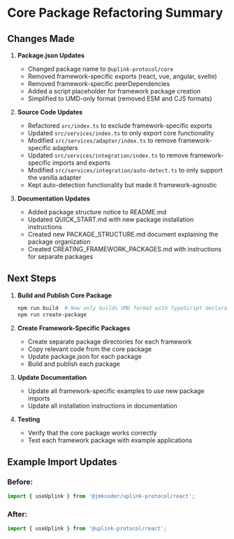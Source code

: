 # Core Package Refactoring Summary

## Changes Made

1. **Package.json Updates**
   - Changed package name to `@uplink-protocol/core`
   - Removed framework-specific exports (react, vue, angular, svelte)
   - Removed framework-specific peerDependencies
   - Added a script placeholder for framework package creation
   - Simplified to UMD-only format (removed ESM and CJS formats)

2. **Source Code Updates**
   - Refactored `src/index.ts` to exclude framework-specific exports
   - Updated `src/services/index.ts` to only export core functionality
   - Modified `src/services/adapter/index.ts` to remove framework-specific adapters
   - Updated `src/services/integration/index.ts` to remove framework-specific imports and exports
   - Modified `src/services/integration/auto-detect.ts` to only support the vanilla adapter
   - Kept auto-detection functionality but made it framework-agnostic

3. **Documentation Updates**
   - Added package structure notice to README.md
   - Updated QUICK_START.md with new package installation instructions
   - Created new PACKAGE_STRUCTURE.md document explaining the package organization
   - Created CREATING_FRAMEWORK_PACKAGES.md with instructions for separate packages

## Next Steps

1. **Build and Publish Core Package**
   ```bash
   npm run build  # Now only builds UMD format with TypeScript declarations
   npm run create-package
   ```

2. **Create Framework-Specific Packages**
   - Create separate package directories for each framework
   - Copy relevant code from the core package
   - Update package.json for each package
   - Build and publish each package

3. **Update Documentation**
   - Update all framework-specific examples to use new package imports
   - Update all installation instructions in documentation

4. **Testing**
   - Verify that the core package works correctly
   - Test each framework package with example applications

## Example Import Updates

### Before:
```js
import { useUplink } from '@jmkcoder/uplink-protocol/react';
```

### After:
```js
import { useUplink } from '@uplink-protocol/react';
```
